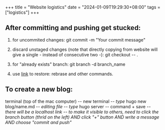 +++
title = "Website logistics"
date = "2024-01-09T19:29:30+08:00"
tags = ["logistics"]
+++

## After committing and pushing get stucked:
1. for uncommited changes:
git commit -m "Your commit message"

2. discard unstaged changes (note that directly copying from website will give a single - instead of consecutive two -):
git checkout -- .

3. for "already exists" branch:
git branch -d branch_name

4. use [link](https://stackoverflow.com/questions/5066041/moving-committed-but-not-pushed-changes-to-a-new-branch-after-pull) to restore: rebrase and other commands.

## To create a new blog:
terminal (top of the mac computer) -- new terminal -- *type* hugo new blog/name.md -- *editing file* -- *type* hugo server -- command + save -- *there will be a localhost link* -- *to make it visible to others, need to click the branch button (thrid on the left) AND click "+" button AND write a message AND choose "commit and push"*
